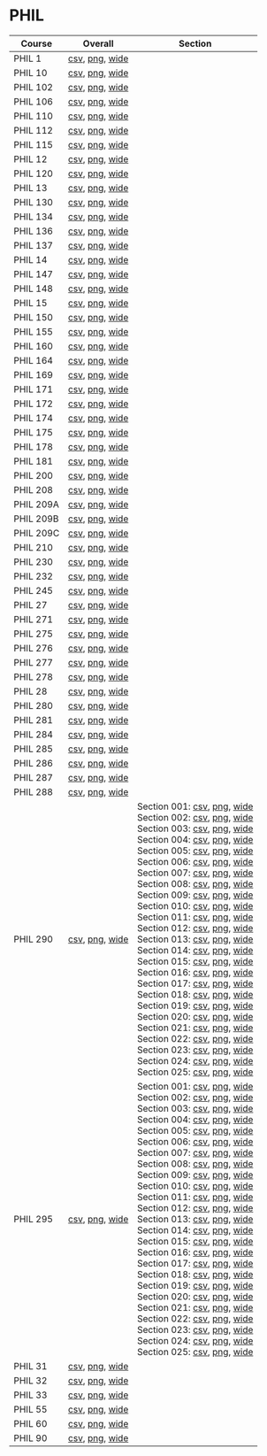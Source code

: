 # PHIL

| Course | Overall | Section |
| ------ | ------- | ------- |
| PHIL 1 | [csv](https://github.com/UCSD-Historical-Enrollment-Data/2024Fall/blob/main/overall/PHIL%201.csv), [png](https://raw.githubusercontent.com/UCSD-Historical-Enrollment-Data/2024Fall/main/plot_overall/PHIL%201.png), [wide](https://raw.githubusercontent.com/UCSD-Historical-Enrollment-Data/2024Fall/main/plot_overall_wide/PHIL%201.png) |  |
| PHIL 10 | [csv](https://github.com/UCSD-Historical-Enrollment-Data/2024Fall/blob/main/overall/PHIL%2010.csv), [png](https://raw.githubusercontent.com/UCSD-Historical-Enrollment-Data/2024Fall/main/plot_overall/PHIL%2010.png), [wide](https://raw.githubusercontent.com/UCSD-Historical-Enrollment-Data/2024Fall/main/plot_overall_wide/PHIL%2010.png) |  |
| PHIL 102 | [csv](https://github.com/UCSD-Historical-Enrollment-Data/2024Fall/blob/main/overall/PHIL%20102.csv), [png](https://raw.githubusercontent.com/UCSD-Historical-Enrollment-Data/2024Fall/main/plot_overall/PHIL%20102.png), [wide](https://raw.githubusercontent.com/UCSD-Historical-Enrollment-Data/2024Fall/main/plot_overall_wide/PHIL%20102.png) |  |
| PHIL 106 | [csv](https://github.com/UCSD-Historical-Enrollment-Data/2024Fall/blob/main/overall/PHIL%20106.csv), [png](https://raw.githubusercontent.com/UCSD-Historical-Enrollment-Data/2024Fall/main/plot_overall/PHIL%20106.png), [wide](https://raw.githubusercontent.com/UCSD-Historical-Enrollment-Data/2024Fall/main/plot_overall_wide/PHIL%20106.png) |  |
| PHIL 110 | [csv](https://github.com/UCSD-Historical-Enrollment-Data/2024Fall/blob/main/overall/PHIL%20110.csv), [png](https://raw.githubusercontent.com/UCSD-Historical-Enrollment-Data/2024Fall/main/plot_overall/PHIL%20110.png), [wide](https://raw.githubusercontent.com/UCSD-Historical-Enrollment-Data/2024Fall/main/plot_overall_wide/PHIL%20110.png) |  |
| PHIL 112 | [csv](https://github.com/UCSD-Historical-Enrollment-Data/2024Fall/blob/main/overall/PHIL%20112.csv), [png](https://raw.githubusercontent.com/UCSD-Historical-Enrollment-Data/2024Fall/main/plot_overall/PHIL%20112.png), [wide](https://raw.githubusercontent.com/UCSD-Historical-Enrollment-Data/2024Fall/main/plot_overall_wide/PHIL%20112.png) |  |
| PHIL 115 | [csv](https://github.com/UCSD-Historical-Enrollment-Data/2024Fall/blob/main/overall/PHIL%20115.csv), [png](https://raw.githubusercontent.com/UCSD-Historical-Enrollment-Data/2024Fall/main/plot_overall/PHIL%20115.png), [wide](https://raw.githubusercontent.com/UCSD-Historical-Enrollment-Data/2024Fall/main/plot_overall_wide/PHIL%20115.png) |  |
| PHIL 12 | [csv](https://github.com/UCSD-Historical-Enrollment-Data/2024Fall/blob/main/overall/PHIL%2012.csv), [png](https://raw.githubusercontent.com/UCSD-Historical-Enrollment-Data/2024Fall/main/plot_overall/PHIL%2012.png), [wide](https://raw.githubusercontent.com/UCSD-Historical-Enrollment-Data/2024Fall/main/plot_overall_wide/PHIL%2012.png) |  |
| PHIL 120 | [csv](https://github.com/UCSD-Historical-Enrollment-Data/2024Fall/blob/main/overall/PHIL%20120.csv), [png](https://raw.githubusercontent.com/UCSD-Historical-Enrollment-Data/2024Fall/main/plot_overall/PHIL%20120.png), [wide](https://raw.githubusercontent.com/UCSD-Historical-Enrollment-Data/2024Fall/main/plot_overall_wide/PHIL%20120.png) |  |
| PHIL 13 | [csv](https://github.com/UCSD-Historical-Enrollment-Data/2024Fall/blob/main/overall/PHIL%2013.csv), [png](https://raw.githubusercontent.com/UCSD-Historical-Enrollment-Data/2024Fall/main/plot_overall/PHIL%2013.png), [wide](https://raw.githubusercontent.com/UCSD-Historical-Enrollment-Data/2024Fall/main/plot_overall_wide/PHIL%2013.png) |  |
| PHIL 130 | [csv](https://github.com/UCSD-Historical-Enrollment-Data/2024Fall/blob/main/overall/PHIL%20130.csv), [png](https://raw.githubusercontent.com/UCSD-Historical-Enrollment-Data/2024Fall/main/plot_overall/PHIL%20130.png), [wide](https://raw.githubusercontent.com/UCSD-Historical-Enrollment-Data/2024Fall/main/plot_overall_wide/PHIL%20130.png) |  |
| PHIL 134 | [csv](https://github.com/UCSD-Historical-Enrollment-Data/2024Fall/blob/main/overall/PHIL%20134.csv), [png](https://raw.githubusercontent.com/UCSD-Historical-Enrollment-Data/2024Fall/main/plot_overall/PHIL%20134.png), [wide](https://raw.githubusercontent.com/UCSD-Historical-Enrollment-Data/2024Fall/main/plot_overall_wide/PHIL%20134.png) |  |
| PHIL 136 | [csv](https://github.com/UCSD-Historical-Enrollment-Data/2024Fall/blob/main/overall/PHIL%20136.csv), [png](https://raw.githubusercontent.com/UCSD-Historical-Enrollment-Data/2024Fall/main/plot_overall/PHIL%20136.png), [wide](https://raw.githubusercontent.com/UCSD-Historical-Enrollment-Data/2024Fall/main/plot_overall_wide/PHIL%20136.png) |  |
| PHIL 137 | [csv](https://github.com/UCSD-Historical-Enrollment-Data/2024Fall/blob/main/overall/PHIL%20137.csv), [png](https://raw.githubusercontent.com/UCSD-Historical-Enrollment-Data/2024Fall/main/plot_overall/PHIL%20137.png), [wide](https://raw.githubusercontent.com/UCSD-Historical-Enrollment-Data/2024Fall/main/plot_overall_wide/PHIL%20137.png) |  |
| PHIL 14 | [csv](https://github.com/UCSD-Historical-Enrollment-Data/2024Fall/blob/main/overall/PHIL%2014.csv), [png](https://raw.githubusercontent.com/UCSD-Historical-Enrollment-Data/2024Fall/main/plot_overall/PHIL%2014.png), [wide](https://raw.githubusercontent.com/UCSD-Historical-Enrollment-Data/2024Fall/main/plot_overall_wide/PHIL%2014.png) |  |
| PHIL 147 | [csv](https://github.com/UCSD-Historical-Enrollment-Data/2024Fall/blob/main/overall/PHIL%20147.csv), [png](https://raw.githubusercontent.com/UCSD-Historical-Enrollment-Data/2024Fall/main/plot_overall/PHIL%20147.png), [wide](https://raw.githubusercontent.com/UCSD-Historical-Enrollment-Data/2024Fall/main/plot_overall_wide/PHIL%20147.png) |  |
| PHIL 148 | [csv](https://github.com/UCSD-Historical-Enrollment-Data/2024Fall/blob/main/overall/PHIL%20148.csv), [png](https://raw.githubusercontent.com/UCSD-Historical-Enrollment-Data/2024Fall/main/plot_overall/PHIL%20148.png), [wide](https://raw.githubusercontent.com/UCSD-Historical-Enrollment-Data/2024Fall/main/plot_overall_wide/PHIL%20148.png) |  |
| PHIL 15 | [csv](https://github.com/UCSD-Historical-Enrollment-Data/2024Fall/blob/main/overall/PHIL%2015.csv), [png](https://raw.githubusercontent.com/UCSD-Historical-Enrollment-Data/2024Fall/main/plot_overall/PHIL%2015.png), [wide](https://raw.githubusercontent.com/UCSD-Historical-Enrollment-Data/2024Fall/main/plot_overall_wide/PHIL%2015.png) |  |
| PHIL 150 | [csv](https://github.com/UCSD-Historical-Enrollment-Data/2024Fall/blob/main/overall/PHIL%20150.csv), [png](https://raw.githubusercontent.com/UCSD-Historical-Enrollment-Data/2024Fall/main/plot_overall/PHIL%20150.png), [wide](https://raw.githubusercontent.com/UCSD-Historical-Enrollment-Data/2024Fall/main/plot_overall_wide/PHIL%20150.png) |  |
| PHIL 155 | [csv](https://github.com/UCSD-Historical-Enrollment-Data/2024Fall/blob/main/overall/PHIL%20155.csv), [png](https://raw.githubusercontent.com/UCSD-Historical-Enrollment-Data/2024Fall/main/plot_overall/PHIL%20155.png), [wide](https://raw.githubusercontent.com/UCSD-Historical-Enrollment-Data/2024Fall/main/plot_overall_wide/PHIL%20155.png) |  |
| PHIL 160 | [csv](https://github.com/UCSD-Historical-Enrollment-Data/2024Fall/blob/main/overall/PHIL%20160.csv), [png](https://raw.githubusercontent.com/UCSD-Historical-Enrollment-Data/2024Fall/main/plot_overall/PHIL%20160.png), [wide](https://raw.githubusercontent.com/UCSD-Historical-Enrollment-Data/2024Fall/main/plot_overall_wide/PHIL%20160.png) |  |
| PHIL 164 | [csv](https://github.com/UCSD-Historical-Enrollment-Data/2024Fall/blob/main/overall/PHIL%20164.csv), [png](https://raw.githubusercontent.com/UCSD-Historical-Enrollment-Data/2024Fall/main/plot_overall/PHIL%20164.png), [wide](https://raw.githubusercontent.com/UCSD-Historical-Enrollment-Data/2024Fall/main/plot_overall_wide/PHIL%20164.png) |  |
| PHIL 169 | [csv](https://github.com/UCSD-Historical-Enrollment-Data/2024Fall/blob/main/overall/PHIL%20169.csv), [png](https://raw.githubusercontent.com/UCSD-Historical-Enrollment-Data/2024Fall/main/plot_overall/PHIL%20169.png), [wide](https://raw.githubusercontent.com/UCSD-Historical-Enrollment-Data/2024Fall/main/plot_overall_wide/PHIL%20169.png) |  |
| PHIL 171 | [csv](https://github.com/UCSD-Historical-Enrollment-Data/2024Fall/blob/main/overall/PHIL%20171.csv), [png](https://raw.githubusercontent.com/UCSD-Historical-Enrollment-Data/2024Fall/main/plot_overall/PHIL%20171.png), [wide](https://raw.githubusercontent.com/UCSD-Historical-Enrollment-Data/2024Fall/main/plot_overall_wide/PHIL%20171.png) |  |
| PHIL 172 | [csv](https://github.com/UCSD-Historical-Enrollment-Data/2024Fall/blob/main/overall/PHIL%20172.csv), [png](https://raw.githubusercontent.com/UCSD-Historical-Enrollment-Data/2024Fall/main/plot_overall/PHIL%20172.png), [wide](https://raw.githubusercontent.com/UCSD-Historical-Enrollment-Data/2024Fall/main/plot_overall_wide/PHIL%20172.png) |  |
| PHIL 174 | [csv](https://github.com/UCSD-Historical-Enrollment-Data/2024Fall/blob/main/overall/PHIL%20174.csv), [png](https://raw.githubusercontent.com/UCSD-Historical-Enrollment-Data/2024Fall/main/plot_overall/PHIL%20174.png), [wide](https://raw.githubusercontent.com/UCSD-Historical-Enrollment-Data/2024Fall/main/plot_overall_wide/PHIL%20174.png) |  |
| PHIL 175 | [csv](https://github.com/UCSD-Historical-Enrollment-Data/2024Fall/blob/main/overall/PHIL%20175.csv), [png](https://raw.githubusercontent.com/UCSD-Historical-Enrollment-Data/2024Fall/main/plot_overall/PHIL%20175.png), [wide](https://raw.githubusercontent.com/UCSD-Historical-Enrollment-Data/2024Fall/main/plot_overall_wide/PHIL%20175.png) |  |
| PHIL 178 | [csv](https://github.com/UCSD-Historical-Enrollment-Data/2024Fall/blob/main/overall/PHIL%20178.csv), [png](https://raw.githubusercontent.com/UCSD-Historical-Enrollment-Data/2024Fall/main/plot_overall/PHIL%20178.png), [wide](https://raw.githubusercontent.com/UCSD-Historical-Enrollment-Data/2024Fall/main/plot_overall_wide/PHIL%20178.png) |  |
| PHIL 181 | [csv](https://github.com/UCSD-Historical-Enrollment-Data/2024Fall/blob/main/overall/PHIL%20181.csv), [png](https://raw.githubusercontent.com/UCSD-Historical-Enrollment-Data/2024Fall/main/plot_overall/PHIL%20181.png), [wide](https://raw.githubusercontent.com/UCSD-Historical-Enrollment-Data/2024Fall/main/plot_overall_wide/PHIL%20181.png) |  |
| PHIL 200 | [csv](https://github.com/UCSD-Historical-Enrollment-Data/2024Fall/blob/main/overall/PHIL%20200.csv), [png](https://raw.githubusercontent.com/UCSD-Historical-Enrollment-Data/2024Fall/main/plot_overall/PHIL%20200.png), [wide](https://raw.githubusercontent.com/UCSD-Historical-Enrollment-Data/2024Fall/main/plot_overall_wide/PHIL%20200.png) |  |
| PHIL 208 | [csv](https://github.com/UCSD-Historical-Enrollment-Data/2024Fall/blob/main/overall/PHIL%20208.csv), [png](https://raw.githubusercontent.com/UCSD-Historical-Enrollment-Data/2024Fall/main/plot_overall/PHIL%20208.png), [wide](https://raw.githubusercontent.com/UCSD-Historical-Enrollment-Data/2024Fall/main/plot_overall_wide/PHIL%20208.png) |  |
| PHIL 209A | [csv](https://github.com/UCSD-Historical-Enrollment-Data/2024Fall/blob/main/overall/PHIL%20209A.csv), [png](https://raw.githubusercontent.com/UCSD-Historical-Enrollment-Data/2024Fall/main/plot_overall/PHIL%20209A.png), [wide](https://raw.githubusercontent.com/UCSD-Historical-Enrollment-Data/2024Fall/main/plot_overall_wide/PHIL%20209A.png) |  |
| PHIL 209B | [csv](https://github.com/UCSD-Historical-Enrollment-Data/2024Fall/blob/main/overall/PHIL%20209B.csv), [png](https://raw.githubusercontent.com/UCSD-Historical-Enrollment-Data/2024Fall/main/plot_overall/PHIL%20209B.png), [wide](https://raw.githubusercontent.com/UCSD-Historical-Enrollment-Data/2024Fall/main/plot_overall_wide/PHIL%20209B.png) |  |
| PHIL 209C | [csv](https://github.com/UCSD-Historical-Enrollment-Data/2024Fall/blob/main/overall/PHIL%20209C.csv), [png](https://raw.githubusercontent.com/UCSD-Historical-Enrollment-Data/2024Fall/main/plot_overall/PHIL%20209C.png), [wide](https://raw.githubusercontent.com/UCSD-Historical-Enrollment-Data/2024Fall/main/plot_overall_wide/PHIL%20209C.png) |  |
| PHIL 210 | [csv](https://github.com/UCSD-Historical-Enrollment-Data/2024Fall/blob/main/overall/PHIL%20210.csv), [png](https://raw.githubusercontent.com/UCSD-Historical-Enrollment-Data/2024Fall/main/plot_overall/PHIL%20210.png), [wide](https://raw.githubusercontent.com/UCSD-Historical-Enrollment-Data/2024Fall/main/plot_overall_wide/PHIL%20210.png) |  |
| PHIL 230 | [csv](https://github.com/UCSD-Historical-Enrollment-Data/2024Fall/blob/main/overall/PHIL%20230.csv), [png](https://raw.githubusercontent.com/UCSD-Historical-Enrollment-Data/2024Fall/main/plot_overall/PHIL%20230.png), [wide](https://raw.githubusercontent.com/UCSD-Historical-Enrollment-Data/2024Fall/main/plot_overall_wide/PHIL%20230.png) |  |
| PHIL 232 | [csv](https://github.com/UCSD-Historical-Enrollment-Data/2024Fall/blob/main/overall/PHIL%20232.csv), [png](https://raw.githubusercontent.com/UCSD-Historical-Enrollment-Data/2024Fall/main/plot_overall/PHIL%20232.png), [wide](https://raw.githubusercontent.com/UCSD-Historical-Enrollment-Data/2024Fall/main/plot_overall_wide/PHIL%20232.png) |  |
| PHIL 245 | [csv](https://github.com/UCSD-Historical-Enrollment-Data/2024Fall/blob/main/overall/PHIL%20245.csv), [png](https://raw.githubusercontent.com/UCSD-Historical-Enrollment-Data/2024Fall/main/plot_overall/PHIL%20245.png), [wide](https://raw.githubusercontent.com/UCSD-Historical-Enrollment-Data/2024Fall/main/plot_overall_wide/PHIL%20245.png) |  |
| PHIL 27 | [csv](https://github.com/UCSD-Historical-Enrollment-Data/2024Fall/blob/main/overall/PHIL%2027.csv), [png](https://raw.githubusercontent.com/UCSD-Historical-Enrollment-Data/2024Fall/main/plot_overall/PHIL%2027.png), [wide](https://raw.githubusercontent.com/UCSD-Historical-Enrollment-Data/2024Fall/main/plot_overall_wide/PHIL%2027.png) |  |
| PHIL 271 | [csv](https://github.com/UCSD-Historical-Enrollment-Data/2024Fall/blob/main/overall/PHIL%20271.csv), [png](https://raw.githubusercontent.com/UCSD-Historical-Enrollment-Data/2024Fall/main/plot_overall/PHIL%20271.png), [wide](https://raw.githubusercontent.com/UCSD-Historical-Enrollment-Data/2024Fall/main/plot_overall_wide/PHIL%20271.png) |  |
| PHIL 275 | [csv](https://github.com/UCSD-Historical-Enrollment-Data/2024Fall/blob/main/overall/PHIL%20275.csv), [png](https://raw.githubusercontent.com/UCSD-Historical-Enrollment-Data/2024Fall/main/plot_overall/PHIL%20275.png), [wide](https://raw.githubusercontent.com/UCSD-Historical-Enrollment-Data/2024Fall/main/plot_overall_wide/PHIL%20275.png) |  |
| PHIL 276 | [csv](https://github.com/UCSD-Historical-Enrollment-Data/2024Fall/blob/main/overall/PHIL%20276.csv), [png](https://raw.githubusercontent.com/UCSD-Historical-Enrollment-Data/2024Fall/main/plot_overall/PHIL%20276.png), [wide](https://raw.githubusercontent.com/UCSD-Historical-Enrollment-Data/2024Fall/main/plot_overall_wide/PHIL%20276.png) |  |
| PHIL 277 | [csv](https://github.com/UCSD-Historical-Enrollment-Data/2024Fall/blob/main/overall/PHIL%20277.csv), [png](https://raw.githubusercontent.com/UCSD-Historical-Enrollment-Data/2024Fall/main/plot_overall/PHIL%20277.png), [wide](https://raw.githubusercontent.com/UCSD-Historical-Enrollment-Data/2024Fall/main/plot_overall_wide/PHIL%20277.png) |  |
| PHIL 278 | [csv](https://github.com/UCSD-Historical-Enrollment-Data/2024Fall/blob/main/overall/PHIL%20278.csv), [png](https://raw.githubusercontent.com/UCSD-Historical-Enrollment-Data/2024Fall/main/plot_overall/PHIL%20278.png), [wide](https://raw.githubusercontent.com/UCSD-Historical-Enrollment-Data/2024Fall/main/plot_overall_wide/PHIL%20278.png) |  |
| PHIL 28 | [csv](https://github.com/UCSD-Historical-Enrollment-Data/2024Fall/blob/main/overall/PHIL%2028.csv), [png](https://raw.githubusercontent.com/UCSD-Historical-Enrollment-Data/2024Fall/main/plot_overall/PHIL%2028.png), [wide](https://raw.githubusercontent.com/UCSD-Historical-Enrollment-Data/2024Fall/main/plot_overall_wide/PHIL%2028.png) |  |
| PHIL 280 | [csv](https://github.com/UCSD-Historical-Enrollment-Data/2024Fall/blob/main/overall/PHIL%20280.csv), [png](https://raw.githubusercontent.com/UCSD-Historical-Enrollment-Data/2024Fall/main/plot_overall/PHIL%20280.png), [wide](https://raw.githubusercontent.com/UCSD-Historical-Enrollment-Data/2024Fall/main/plot_overall_wide/PHIL%20280.png) |  |
| PHIL 281 | [csv](https://github.com/UCSD-Historical-Enrollment-Data/2024Fall/blob/main/overall/PHIL%20281.csv), [png](https://raw.githubusercontent.com/UCSD-Historical-Enrollment-Data/2024Fall/main/plot_overall/PHIL%20281.png), [wide](https://raw.githubusercontent.com/UCSD-Historical-Enrollment-Data/2024Fall/main/plot_overall_wide/PHIL%20281.png) |  |
| PHIL 284 | [csv](https://github.com/UCSD-Historical-Enrollment-Data/2024Fall/blob/main/overall/PHIL%20284.csv), [png](https://raw.githubusercontent.com/UCSD-Historical-Enrollment-Data/2024Fall/main/plot_overall/PHIL%20284.png), [wide](https://raw.githubusercontent.com/UCSD-Historical-Enrollment-Data/2024Fall/main/plot_overall_wide/PHIL%20284.png) |  |
| PHIL 285 | [csv](https://github.com/UCSD-Historical-Enrollment-Data/2024Fall/blob/main/overall/PHIL%20285.csv), [png](https://raw.githubusercontent.com/UCSD-Historical-Enrollment-Data/2024Fall/main/plot_overall/PHIL%20285.png), [wide](https://raw.githubusercontent.com/UCSD-Historical-Enrollment-Data/2024Fall/main/plot_overall_wide/PHIL%20285.png) |  |
| PHIL 286 | [csv](https://github.com/UCSD-Historical-Enrollment-Data/2024Fall/blob/main/overall/PHIL%20286.csv), [png](https://raw.githubusercontent.com/UCSD-Historical-Enrollment-Data/2024Fall/main/plot_overall/PHIL%20286.png), [wide](https://raw.githubusercontent.com/UCSD-Historical-Enrollment-Data/2024Fall/main/plot_overall_wide/PHIL%20286.png) |  |
| PHIL 287 | [csv](https://github.com/UCSD-Historical-Enrollment-Data/2024Fall/blob/main/overall/PHIL%20287.csv), [png](https://raw.githubusercontent.com/UCSD-Historical-Enrollment-Data/2024Fall/main/plot_overall/PHIL%20287.png), [wide](https://raw.githubusercontent.com/UCSD-Historical-Enrollment-Data/2024Fall/main/plot_overall_wide/PHIL%20287.png) |  |
| PHIL 288 | [csv](https://github.com/UCSD-Historical-Enrollment-Data/2024Fall/blob/main/overall/PHIL%20288.csv), [png](https://raw.githubusercontent.com/UCSD-Historical-Enrollment-Data/2024Fall/main/plot_overall/PHIL%20288.png), [wide](https://raw.githubusercontent.com/UCSD-Historical-Enrollment-Data/2024Fall/main/plot_overall_wide/PHIL%20288.png) |  |
| PHIL 290 | [csv](https://github.com/UCSD-Historical-Enrollment-Data/2024Fall/blob/main/overall/PHIL%20290.csv), [png](https://raw.githubusercontent.com/UCSD-Historical-Enrollment-Data/2024Fall/main/plot_overall/PHIL%20290.png), [wide](https://raw.githubusercontent.com/UCSD-Historical-Enrollment-Data/2024Fall/main/plot_overall_wide/PHIL%20290.png) | Section 001: [csv](https://github.com/UCSD-Historical-Enrollment-Data/2024Fall/blob/main/section/PHIL%20290_001.csv), [png](https://raw.githubusercontent.com/UCSD-Historical-Enrollment-Data/2024Fall/main/plot_section/PHIL%20290_001.png), [wide](https://raw.githubusercontent.com/UCSD-Historical-Enrollment-Data/2024Fall/main/plot_section_wide/PHIL%20290_001.png)<br>Section 002: [csv](https://github.com/UCSD-Historical-Enrollment-Data/2024Fall/blob/main/section/PHIL%20290_002.csv), [png](https://raw.githubusercontent.com/UCSD-Historical-Enrollment-Data/2024Fall/main/plot_section/PHIL%20290_002.png), [wide](https://raw.githubusercontent.com/UCSD-Historical-Enrollment-Data/2024Fall/main/plot_section_wide/PHIL%20290_002.png)<br>Section 003: [csv](https://github.com/UCSD-Historical-Enrollment-Data/2024Fall/blob/main/section/PHIL%20290_003.csv), [png](https://raw.githubusercontent.com/UCSD-Historical-Enrollment-Data/2024Fall/main/plot_section/PHIL%20290_003.png), [wide](https://raw.githubusercontent.com/UCSD-Historical-Enrollment-Data/2024Fall/main/plot_section_wide/PHIL%20290_003.png)<br>Section 004: [csv](https://github.com/UCSD-Historical-Enrollment-Data/2024Fall/blob/main/section/PHIL%20290_004.csv), [png](https://raw.githubusercontent.com/UCSD-Historical-Enrollment-Data/2024Fall/main/plot_section/PHIL%20290_004.png), [wide](https://raw.githubusercontent.com/UCSD-Historical-Enrollment-Data/2024Fall/main/plot_section_wide/PHIL%20290_004.png)<br>Section 005: [csv](https://github.com/UCSD-Historical-Enrollment-Data/2024Fall/blob/main/section/PHIL%20290_005.csv), [png](https://raw.githubusercontent.com/UCSD-Historical-Enrollment-Data/2024Fall/main/plot_section/PHIL%20290_005.png), [wide](https://raw.githubusercontent.com/UCSD-Historical-Enrollment-Data/2024Fall/main/plot_section_wide/PHIL%20290_005.png)<br>Section 006: [csv](https://github.com/UCSD-Historical-Enrollment-Data/2024Fall/blob/main/section/PHIL%20290_006.csv), [png](https://raw.githubusercontent.com/UCSD-Historical-Enrollment-Data/2024Fall/main/plot_section/PHIL%20290_006.png), [wide](https://raw.githubusercontent.com/UCSD-Historical-Enrollment-Data/2024Fall/main/plot_section_wide/PHIL%20290_006.png)<br>Section 007: [csv](https://github.com/UCSD-Historical-Enrollment-Data/2024Fall/blob/main/section/PHIL%20290_007.csv), [png](https://raw.githubusercontent.com/UCSD-Historical-Enrollment-Data/2024Fall/main/plot_section/PHIL%20290_007.png), [wide](https://raw.githubusercontent.com/UCSD-Historical-Enrollment-Data/2024Fall/main/plot_section_wide/PHIL%20290_007.png)<br>Section 008: [csv](https://github.com/UCSD-Historical-Enrollment-Data/2024Fall/blob/main/section/PHIL%20290_008.csv), [png](https://raw.githubusercontent.com/UCSD-Historical-Enrollment-Data/2024Fall/main/plot_section/PHIL%20290_008.png), [wide](https://raw.githubusercontent.com/UCSD-Historical-Enrollment-Data/2024Fall/main/plot_section_wide/PHIL%20290_008.png)<br>Section 009: [csv](https://github.com/UCSD-Historical-Enrollment-Data/2024Fall/blob/main/section/PHIL%20290_009.csv), [png](https://raw.githubusercontent.com/UCSD-Historical-Enrollment-Data/2024Fall/main/plot_section/PHIL%20290_009.png), [wide](https://raw.githubusercontent.com/UCSD-Historical-Enrollment-Data/2024Fall/main/plot_section_wide/PHIL%20290_009.png)<br>Section 010: [csv](https://github.com/UCSD-Historical-Enrollment-Data/2024Fall/blob/main/section/PHIL%20290_010.csv), [png](https://raw.githubusercontent.com/UCSD-Historical-Enrollment-Data/2024Fall/main/plot_section/PHIL%20290_010.png), [wide](https://raw.githubusercontent.com/UCSD-Historical-Enrollment-Data/2024Fall/main/plot_section_wide/PHIL%20290_010.png)<br>Section 011: [csv](https://github.com/UCSD-Historical-Enrollment-Data/2024Fall/blob/main/section/PHIL%20290_011.csv), [png](https://raw.githubusercontent.com/UCSD-Historical-Enrollment-Data/2024Fall/main/plot_section/PHIL%20290_011.png), [wide](https://raw.githubusercontent.com/UCSD-Historical-Enrollment-Data/2024Fall/main/plot_section_wide/PHIL%20290_011.png)<br>Section 012: [csv](https://github.com/UCSD-Historical-Enrollment-Data/2024Fall/blob/main/section/PHIL%20290_012.csv), [png](https://raw.githubusercontent.com/UCSD-Historical-Enrollment-Data/2024Fall/main/plot_section/PHIL%20290_012.png), [wide](https://raw.githubusercontent.com/UCSD-Historical-Enrollment-Data/2024Fall/main/plot_section_wide/PHIL%20290_012.png)<br>Section 013: [csv](https://github.com/UCSD-Historical-Enrollment-Data/2024Fall/blob/main/section/PHIL%20290_013.csv), [png](https://raw.githubusercontent.com/UCSD-Historical-Enrollment-Data/2024Fall/main/plot_section/PHIL%20290_013.png), [wide](https://raw.githubusercontent.com/UCSD-Historical-Enrollment-Data/2024Fall/main/plot_section_wide/PHIL%20290_013.png)<br>Section 014: [csv](https://github.com/UCSD-Historical-Enrollment-Data/2024Fall/blob/main/section/PHIL%20290_014.csv), [png](https://raw.githubusercontent.com/UCSD-Historical-Enrollment-Data/2024Fall/main/plot_section/PHIL%20290_014.png), [wide](https://raw.githubusercontent.com/UCSD-Historical-Enrollment-Data/2024Fall/main/plot_section_wide/PHIL%20290_014.png)<br>Section 015: [csv](https://github.com/UCSD-Historical-Enrollment-Data/2024Fall/blob/main/section/PHIL%20290_015.csv), [png](https://raw.githubusercontent.com/UCSD-Historical-Enrollment-Data/2024Fall/main/plot_section/PHIL%20290_015.png), [wide](https://raw.githubusercontent.com/UCSD-Historical-Enrollment-Data/2024Fall/main/plot_section_wide/PHIL%20290_015.png)<br>Section 016: [csv](https://github.com/UCSD-Historical-Enrollment-Data/2024Fall/blob/main/section/PHIL%20290_016.csv), [png](https://raw.githubusercontent.com/UCSD-Historical-Enrollment-Data/2024Fall/main/plot_section/PHIL%20290_016.png), [wide](https://raw.githubusercontent.com/UCSD-Historical-Enrollment-Data/2024Fall/main/plot_section_wide/PHIL%20290_016.png)<br>Section 017: [csv](https://github.com/UCSD-Historical-Enrollment-Data/2024Fall/blob/main/section/PHIL%20290_017.csv), [png](https://raw.githubusercontent.com/UCSD-Historical-Enrollment-Data/2024Fall/main/plot_section/PHIL%20290_017.png), [wide](https://raw.githubusercontent.com/UCSD-Historical-Enrollment-Data/2024Fall/main/plot_section_wide/PHIL%20290_017.png)<br>Section 018: [csv](https://github.com/UCSD-Historical-Enrollment-Data/2024Fall/blob/main/section/PHIL%20290_018.csv), [png](https://raw.githubusercontent.com/UCSD-Historical-Enrollment-Data/2024Fall/main/plot_section/PHIL%20290_018.png), [wide](https://raw.githubusercontent.com/UCSD-Historical-Enrollment-Data/2024Fall/main/plot_section_wide/PHIL%20290_018.png)<br>Section 019: [csv](https://github.com/UCSD-Historical-Enrollment-Data/2024Fall/blob/main/section/PHIL%20290_019.csv), [png](https://raw.githubusercontent.com/UCSD-Historical-Enrollment-Data/2024Fall/main/plot_section/PHIL%20290_019.png), [wide](https://raw.githubusercontent.com/UCSD-Historical-Enrollment-Data/2024Fall/main/plot_section_wide/PHIL%20290_019.png)<br>Section 020: [csv](https://github.com/UCSD-Historical-Enrollment-Data/2024Fall/blob/main/section/PHIL%20290_020.csv), [png](https://raw.githubusercontent.com/UCSD-Historical-Enrollment-Data/2024Fall/main/plot_section/PHIL%20290_020.png), [wide](https://raw.githubusercontent.com/UCSD-Historical-Enrollment-Data/2024Fall/main/plot_section_wide/PHIL%20290_020.png)<br>Section 021: [csv](https://github.com/UCSD-Historical-Enrollment-Data/2024Fall/blob/main/section/PHIL%20290_021.csv), [png](https://raw.githubusercontent.com/UCSD-Historical-Enrollment-Data/2024Fall/main/plot_section/PHIL%20290_021.png), [wide](https://raw.githubusercontent.com/UCSD-Historical-Enrollment-Data/2024Fall/main/plot_section_wide/PHIL%20290_021.png)<br>Section 022: [csv](https://github.com/UCSD-Historical-Enrollment-Data/2024Fall/blob/main/section/PHIL%20290_022.csv), [png](https://raw.githubusercontent.com/UCSD-Historical-Enrollment-Data/2024Fall/main/plot_section/PHIL%20290_022.png), [wide](https://raw.githubusercontent.com/UCSD-Historical-Enrollment-Data/2024Fall/main/plot_section_wide/PHIL%20290_022.png)<br>Section 023: [csv](https://github.com/UCSD-Historical-Enrollment-Data/2024Fall/blob/main/section/PHIL%20290_023.csv), [png](https://raw.githubusercontent.com/UCSD-Historical-Enrollment-Data/2024Fall/main/plot_section/PHIL%20290_023.png), [wide](https://raw.githubusercontent.com/UCSD-Historical-Enrollment-Data/2024Fall/main/plot_section_wide/PHIL%20290_023.png)<br>Section 024: [csv](https://github.com/UCSD-Historical-Enrollment-Data/2024Fall/blob/main/section/PHIL%20290_024.csv), [png](https://raw.githubusercontent.com/UCSD-Historical-Enrollment-Data/2024Fall/main/plot_section/PHIL%20290_024.png), [wide](https://raw.githubusercontent.com/UCSD-Historical-Enrollment-Data/2024Fall/main/plot_section_wide/PHIL%20290_024.png)<br>Section 025: [csv](https://github.com/UCSD-Historical-Enrollment-Data/2024Fall/blob/main/section/PHIL%20290_025.csv), [png](https://raw.githubusercontent.com/UCSD-Historical-Enrollment-Data/2024Fall/main/plot_section/PHIL%20290_025.png), [wide](https://raw.githubusercontent.com/UCSD-Historical-Enrollment-Data/2024Fall/main/plot_section_wide/PHIL%20290_025.png) |
| PHIL 295 | [csv](https://github.com/UCSD-Historical-Enrollment-Data/2024Fall/blob/main/overall/PHIL%20295.csv), [png](https://raw.githubusercontent.com/UCSD-Historical-Enrollment-Data/2024Fall/main/plot_overall/PHIL%20295.png), [wide](https://raw.githubusercontent.com/UCSD-Historical-Enrollment-Data/2024Fall/main/plot_overall_wide/PHIL%20295.png) | Section 001: [csv](https://github.com/UCSD-Historical-Enrollment-Data/2024Fall/blob/main/section/PHIL%20295_001.csv), [png](https://raw.githubusercontent.com/UCSD-Historical-Enrollment-Data/2024Fall/main/plot_section/PHIL%20295_001.png), [wide](https://raw.githubusercontent.com/UCSD-Historical-Enrollment-Data/2024Fall/main/plot_section_wide/PHIL%20295_001.png)<br>Section 002: [csv](https://github.com/UCSD-Historical-Enrollment-Data/2024Fall/blob/main/section/PHIL%20295_002.csv), [png](https://raw.githubusercontent.com/UCSD-Historical-Enrollment-Data/2024Fall/main/plot_section/PHIL%20295_002.png), [wide](https://raw.githubusercontent.com/UCSD-Historical-Enrollment-Data/2024Fall/main/plot_section_wide/PHIL%20295_002.png)<br>Section 003: [csv](https://github.com/UCSD-Historical-Enrollment-Data/2024Fall/blob/main/section/PHIL%20295_003.csv), [png](https://raw.githubusercontent.com/UCSD-Historical-Enrollment-Data/2024Fall/main/plot_section/PHIL%20295_003.png), [wide](https://raw.githubusercontent.com/UCSD-Historical-Enrollment-Data/2024Fall/main/plot_section_wide/PHIL%20295_003.png)<br>Section 004: [csv](https://github.com/UCSD-Historical-Enrollment-Data/2024Fall/blob/main/section/PHIL%20295_004.csv), [png](https://raw.githubusercontent.com/UCSD-Historical-Enrollment-Data/2024Fall/main/plot_section/PHIL%20295_004.png), [wide](https://raw.githubusercontent.com/UCSD-Historical-Enrollment-Data/2024Fall/main/plot_section_wide/PHIL%20295_004.png)<br>Section 005: [csv](https://github.com/UCSD-Historical-Enrollment-Data/2024Fall/blob/main/section/PHIL%20295_005.csv), [png](https://raw.githubusercontent.com/UCSD-Historical-Enrollment-Data/2024Fall/main/plot_section/PHIL%20295_005.png), [wide](https://raw.githubusercontent.com/UCSD-Historical-Enrollment-Data/2024Fall/main/plot_section_wide/PHIL%20295_005.png)<br>Section 006: [csv](https://github.com/UCSD-Historical-Enrollment-Data/2024Fall/blob/main/section/PHIL%20295_006.csv), [png](https://raw.githubusercontent.com/UCSD-Historical-Enrollment-Data/2024Fall/main/plot_section/PHIL%20295_006.png), [wide](https://raw.githubusercontent.com/UCSD-Historical-Enrollment-Data/2024Fall/main/plot_section_wide/PHIL%20295_006.png)<br>Section 007: [csv](https://github.com/UCSD-Historical-Enrollment-Data/2024Fall/blob/main/section/PHIL%20295_007.csv), [png](https://raw.githubusercontent.com/UCSD-Historical-Enrollment-Data/2024Fall/main/plot_section/PHIL%20295_007.png), [wide](https://raw.githubusercontent.com/UCSD-Historical-Enrollment-Data/2024Fall/main/plot_section_wide/PHIL%20295_007.png)<br>Section 008: [csv](https://github.com/UCSD-Historical-Enrollment-Data/2024Fall/blob/main/section/PHIL%20295_008.csv), [png](https://raw.githubusercontent.com/UCSD-Historical-Enrollment-Data/2024Fall/main/plot_section/PHIL%20295_008.png), [wide](https://raw.githubusercontent.com/UCSD-Historical-Enrollment-Data/2024Fall/main/plot_section_wide/PHIL%20295_008.png)<br>Section 009: [csv](https://github.com/UCSD-Historical-Enrollment-Data/2024Fall/blob/main/section/PHIL%20295_009.csv), [png](https://raw.githubusercontent.com/UCSD-Historical-Enrollment-Data/2024Fall/main/plot_section/PHIL%20295_009.png), [wide](https://raw.githubusercontent.com/UCSD-Historical-Enrollment-Data/2024Fall/main/plot_section_wide/PHIL%20295_009.png)<br>Section 010: [csv](https://github.com/UCSD-Historical-Enrollment-Data/2024Fall/blob/main/section/PHIL%20295_010.csv), [png](https://raw.githubusercontent.com/UCSD-Historical-Enrollment-Data/2024Fall/main/plot_section/PHIL%20295_010.png), [wide](https://raw.githubusercontent.com/UCSD-Historical-Enrollment-Data/2024Fall/main/plot_section_wide/PHIL%20295_010.png)<br>Section 011: [csv](https://github.com/UCSD-Historical-Enrollment-Data/2024Fall/blob/main/section/PHIL%20295_011.csv), [png](https://raw.githubusercontent.com/UCSD-Historical-Enrollment-Data/2024Fall/main/plot_section/PHIL%20295_011.png), [wide](https://raw.githubusercontent.com/UCSD-Historical-Enrollment-Data/2024Fall/main/plot_section_wide/PHIL%20295_011.png)<br>Section 012: [csv](https://github.com/UCSD-Historical-Enrollment-Data/2024Fall/blob/main/section/PHIL%20295_012.csv), [png](https://raw.githubusercontent.com/UCSD-Historical-Enrollment-Data/2024Fall/main/plot_section/PHIL%20295_012.png), [wide](https://raw.githubusercontent.com/UCSD-Historical-Enrollment-Data/2024Fall/main/plot_section_wide/PHIL%20295_012.png)<br>Section 013: [csv](https://github.com/UCSD-Historical-Enrollment-Data/2024Fall/blob/main/section/PHIL%20295_013.csv), [png](https://raw.githubusercontent.com/UCSD-Historical-Enrollment-Data/2024Fall/main/plot_section/PHIL%20295_013.png), [wide](https://raw.githubusercontent.com/UCSD-Historical-Enrollment-Data/2024Fall/main/plot_section_wide/PHIL%20295_013.png)<br>Section 014: [csv](https://github.com/UCSD-Historical-Enrollment-Data/2024Fall/blob/main/section/PHIL%20295_014.csv), [png](https://raw.githubusercontent.com/UCSD-Historical-Enrollment-Data/2024Fall/main/plot_section/PHIL%20295_014.png), [wide](https://raw.githubusercontent.com/UCSD-Historical-Enrollment-Data/2024Fall/main/plot_section_wide/PHIL%20295_014.png)<br>Section 015: [csv](https://github.com/UCSD-Historical-Enrollment-Data/2024Fall/blob/main/section/PHIL%20295_015.csv), [png](https://raw.githubusercontent.com/UCSD-Historical-Enrollment-Data/2024Fall/main/plot_section/PHIL%20295_015.png), [wide](https://raw.githubusercontent.com/UCSD-Historical-Enrollment-Data/2024Fall/main/plot_section_wide/PHIL%20295_015.png)<br>Section 016: [csv](https://github.com/UCSD-Historical-Enrollment-Data/2024Fall/blob/main/section/PHIL%20295_016.csv), [png](https://raw.githubusercontent.com/UCSD-Historical-Enrollment-Data/2024Fall/main/plot_section/PHIL%20295_016.png), [wide](https://raw.githubusercontent.com/UCSD-Historical-Enrollment-Data/2024Fall/main/plot_section_wide/PHIL%20295_016.png)<br>Section 017: [csv](https://github.com/UCSD-Historical-Enrollment-Data/2024Fall/blob/main/section/PHIL%20295_017.csv), [png](https://raw.githubusercontent.com/UCSD-Historical-Enrollment-Data/2024Fall/main/plot_section/PHIL%20295_017.png), [wide](https://raw.githubusercontent.com/UCSD-Historical-Enrollment-Data/2024Fall/main/plot_section_wide/PHIL%20295_017.png)<br>Section 018: [csv](https://github.com/UCSD-Historical-Enrollment-Data/2024Fall/blob/main/section/PHIL%20295_018.csv), [png](https://raw.githubusercontent.com/UCSD-Historical-Enrollment-Data/2024Fall/main/plot_section/PHIL%20295_018.png), [wide](https://raw.githubusercontent.com/UCSD-Historical-Enrollment-Data/2024Fall/main/plot_section_wide/PHIL%20295_018.png)<br>Section 019: [csv](https://github.com/UCSD-Historical-Enrollment-Data/2024Fall/blob/main/section/PHIL%20295_019.csv), [png](https://raw.githubusercontent.com/UCSD-Historical-Enrollment-Data/2024Fall/main/plot_section/PHIL%20295_019.png), [wide](https://raw.githubusercontent.com/UCSD-Historical-Enrollment-Data/2024Fall/main/plot_section_wide/PHIL%20295_019.png)<br>Section 020: [csv](https://github.com/UCSD-Historical-Enrollment-Data/2024Fall/blob/main/section/PHIL%20295_020.csv), [png](https://raw.githubusercontent.com/UCSD-Historical-Enrollment-Data/2024Fall/main/plot_section/PHIL%20295_020.png), [wide](https://raw.githubusercontent.com/UCSD-Historical-Enrollment-Data/2024Fall/main/plot_section_wide/PHIL%20295_020.png)<br>Section 021: [csv](https://github.com/UCSD-Historical-Enrollment-Data/2024Fall/blob/main/section/PHIL%20295_021.csv), [png](https://raw.githubusercontent.com/UCSD-Historical-Enrollment-Data/2024Fall/main/plot_section/PHIL%20295_021.png), [wide](https://raw.githubusercontent.com/UCSD-Historical-Enrollment-Data/2024Fall/main/plot_section_wide/PHIL%20295_021.png)<br>Section 022: [csv](https://github.com/UCSD-Historical-Enrollment-Data/2024Fall/blob/main/section/PHIL%20295_022.csv), [png](https://raw.githubusercontent.com/UCSD-Historical-Enrollment-Data/2024Fall/main/plot_section/PHIL%20295_022.png), [wide](https://raw.githubusercontent.com/UCSD-Historical-Enrollment-Data/2024Fall/main/plot_section_wide/PHIL%20295_022.png)<br>Section 023: [csv](https://github.com/UCSD-Historical-Enrollment-Data/2024Fall/blob/main/section/PHIL%20295_023.csv), [png](https://raw.githubusercontent.com/UCSD-Historical-Enrollment-Data/2024Fall/main/plot_section/PHIL%20295_023.png), [wide](https://raw.githubusercontent.com/UCSD-Historical-Enrollment-Data/2024Fall/main/plot_section_wide/PHIL%20295_023.png)<br>Section 024: [csv](https://github.com/UCSD-Historical-Enrollment-Data/2024Fall/blob/main/section/PHIL%20295_024.csv), [png](https://raw.githubusercontent.com/UCSD-Historical-Enrollment-Data/2024Fall/main/plot_section/PHIL%20295_024.png), [wide](https://raw.githubusercontent.com/UCSD-Historical-Enrollment-Data/2024Fall/main/plot_section_wide/PHIL%20295_024.png)<br>Section 025: [csv](https://github.com/UCSD-Historical-Enrollment-Data/2024Fall/blob/main/section/PHIL%20295_025.csv), [png](https://raw.githubusercontent.com/UCSD-Historical-Enrollment-Data/2024Fall/main/plot_section/PHIL%20295_025.png), [wide](https://raw.githubusercontent.com/UCSD-Historical-Enrollment-Data/2024Fall/main/plot_section_wide/PHIL%20295_025.png) |
| PHIL 31 | [csv](https://github.com/UCSD-Historical-Enrollment-Data/2024Fall/blob/main/overall/PHIL%2031.csv), [png](https://raw.githubusercontent.com/UCSD-Historical-Enrollment-Data/2024Fall/main/plot_overall/PHIL%2031.png), [wide](https://raw.githubusercontent.com/UCSD-Historical-Enrollment-Data/2024Fall/main/plot_overall_wide/PHIL%2031.png) |  |
| PHIL 32 | [csv](https://github.com/UCSD-Historical-Enrollment-Data/2024Fall/blob/main/overall/PHIL%2032.csv), [png](https://raw.githubusercontent.com/UCSD-Historical-Enrollment-Data/2024Fall/main/plot_overall/PHIL%2032.png), [wide](https://raw.githubusercontent.com/UCSD-Historical-Enrollment-Data/2024Fall/main/plot_overall_wide/PHIL%2032.png) |  |
| PHIL 33 | [csv](https://github.com/UCSD-Historical-Enrollment-Data/2024Fall/blob/main/overall/PHIL%2033.csv), [png](https://raw.githubusercontent.com/UCSD-Historical-Enrollment-Data/2024Fall/main/plot_overall/PHIL%2033.png), [wide](https://raw.githubusercontent.com/UCSD-Historical-Enrollment-Data/2024Fall/main/plot_overall_wide/PHIL%2033.png) |  |
| PHIL 55 | [csv](https://github.com/UCSD-Historical-Enrollment-Data/2024Fall/blob/main/overall/PHIL%2055.csv), [png](https://raw.githubusercontent.com/UCSD-Historical-Enrollment-Data/2024Fall/main/plot_overall/PHIL%2055.png), [wide](https://raw.githubusercontent.com/UCSD-Historical-Enrollment-Data/2024Fall/main/plot_overall_wide/PHIL%2055.png) |  |
| PHIL 60 | [csv](https://github.com/UCSD-Historical-Enrollment-Data/2024Fall/blob/main/overall/PHIL%2060.csv), [png](https://raw.githubusercontent.com/UCSD-Historical-Enrollment-Data/2024Fall/main/plot_overall/PHIL%2060.png), [wide](https://raw.githubusercontent.com/UCSD-Historical-Enrollment-Data/2024Fall/main/plot_overall_wide/PHIL%2060.png) |  |
| PHIL 90 | [csv](https://github.com/UCSD-Historical-Enrollment-Data/2024Fall/blob/main/overall/PHIL%2090.csv), [png](https://raw.githubusercontent.com/UCSD-Historical-Enrollment-Data/2024Fall/main/plot_overall/PHIL%2090.png), [wide](https://raw.githubusercontent.com/UCSD-Historical-Enrollment-Data/2024Fall/main/plot_overall_wide/PHIL%2090.png) |  |
